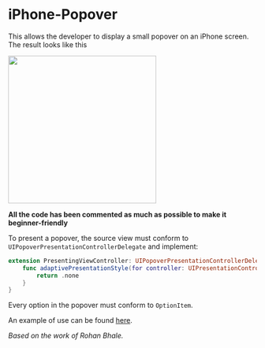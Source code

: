 # iPhone-Popover
This allows the developer to display a small popover on an iPhone screen.
The result looks like this

<img src="https://user-images.githubusercontent.com/78765245/113518763-97373280-9588-11eb-95ed-5073a8a3a210.png" width="300"/>

**All the code has been commented as much as possible to make it beginner-friendly**

To present a popover, the source view must conform to `UIPopoverPresentationControllerDelegate` and implement:
```swift
extension PresentingViewController: UIPopoverPresentationControllerDelegate {
    func adaptivePresentationStyle(for controller: UIPresentationController) -> UIModalPresentationStyle {
        return .none
    }
}
```

Every option in the popover must conform to `OptionItem`.

An example of use can be found [here](https://github.com/EmilioDelCastillo/iPhone-Popover/blob/d2784ec0a81fba9714d64f53843876e735034521/Popover/ViewController.swift).

*Based on the work of Rohan Bhale.*
